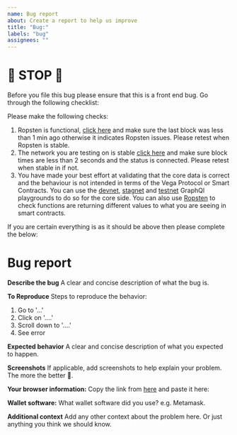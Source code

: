 ```yaml
---
name: Bug report
about: Create a report to help us improve
title: "Bug:"
labels: "bug"
assignees: ""
---
```


# 🛑 STOP 🛑

Before you file this bug please ensure that this is a front end bug. Go through the following checklist:

Please make the following checks:

1. Ropsten is functional, [click here](https://ropsten.etherscan.io/) and make sure the last block was less than 1 min ago otherwise it indicates Ropsten issues. Please retest when Ropsten is stable.
2. The network you are testing on is stable [click here](https://stats.vega.trading/) and make sure block times are less than 2 seconds and the status is connected. Please retest when stable in if not.
3. You have made your best effort at validating that the core data is correct and the behaviour is not intended in terms of the Vega Protocol or Smart Contracts. You can use the [devnet](https://n04.d.vega.xyz/playground), [stagnet](https://n03.s.vega.xyz/playground) and [testnet](https://n06.testnet.vega.xyz/playground) GraphQl playgrounds to do so for the core side. You can also use [Ropsten](https://ropsten.etherscan.io/) to check functions are returning different values to what you are seeing in smart contracts.

If you are certain everything is as it should be above then please complete the below:

# Bug report

**Describe the bug**
A clear and concise description of what the bug is.

**To Reproduce**
Steps to reproduce the behavior:

1. Go to '...'
2. Click on '....'
3. Scroll down to '....'
4. See error

**Expected behavior**
A clear and concise description of what you expected to happen.

**Screenshots**
If applicable, add screenshots to help explain your problem. The more the better 🙏.

**Your browser information:**
Copy the link from [here](https://www.whatsmybrowser.org/) and paste it here:

**Wallet software:**
What wallet software did you use? e.g. Metamask.

**Additional context**
Add any other context about the problem here. Or just anything you think we should know.
